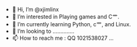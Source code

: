 - 👋 Hi, I’m @xjimlinx
- 👀 I’m interested in Playing games and C艹.
- 🌱 I’m currently learning Python, c艹, and Linux.
- 💞️ I’m looking to ..............
- 📫 How to reach me : QQ 1021538027  ...

<!---
xjimlinx/xjimlinx is a ✨ special ✨ repository because its `README.md` (this file) appears on your GitHub profile.
You can click the Preview link to take a look at your changes.
--->
